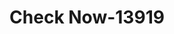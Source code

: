 ---
f_zip-code: 39577
f_state-code: MS
title: Check Now-13919
f_phone: 601-928-2811
f_city-only: Wiggins
f_address: 530 Central Avenue West # H Wiggins
f_location-unique-id: '13919'
slug: check-now-13919
updated-on: '2024-05-30T13:46:58.046Z'
created-on: '2024-05-30T13:36:59.803Z'
published-on: '2024-05-30T13:54:32.469Z'
f_city-state: cms/city/wiggins-ms.md
f_company: cms/company/check-now.md
f_state: cms/state/mississippi.md
layout: '[payday-loan].html'
tags: payday-loan
---